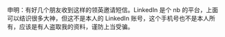申明：有好几个朋友收到这样的领英邀请短信。LinkedIn 是个 nb 的平台，上面可以结识很多大神，但这不是本人的 LinkedIn 账号，这个手机号也不是本人所有，应该是有人盗取我的资料，谨防上当受骗。